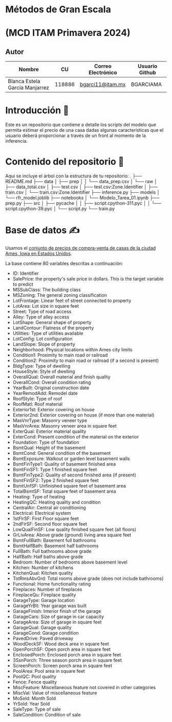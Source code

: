 # Métodos de Gran Escala 
# (MCD ITAM Primavera 2024)         

## Autor

| Nombre                        |  CU    | Correo Electrónico             | Usuario Github |
|-------------------------------|--------|--------------------------------|----------------|
| Blanca Estela García Manjarrez | 118886 | bgarci11@itam.mx               | BGARCIAMA      |

# Introducción  🧠
Este es un repositorio que contiene a detalle los scripts del modelo que permita estimar el precio de una casa dadas algunas características que el usuario deberá proporcionar a través de un front al momento de la inferencia.

# Contenido del repositorio  🎯
Aqui se incluye el árbol con la estructura de tu repositorio:
.
├── README.md
├── data
│ ├── prep
│ │ └── data_prep.csv
│ └── raw
│ ├── data_total.csv
│ ├── test.csv
│ ├── test.csv:Zone.Identifier
│ ├── train.csv
│ └── train.csv:Zone.Identifier
├── inference.py
├── models
│ └── rfr_model.joblib
├── notebooks
│ └── Modelo_Tarea_01.ipynb
├── prep.py
├── src
│ ├── pycache
│ │ ├── script.cpython-311.pyc
│ │ └── script.cpython-39.pyc
│ └── script.py
└── train.py

# Base de datos  ✍
Usamos el [conjunto de precios de compra-venta de casas de la ciudad Ames, Iowa en Estados Unidos](https://www.kaggle.com/competitions/house-prices-advanced-regression-techniques).

La base contiene 80 variables descritas a continuación:
- ID: Identifier
- SalePrice: the property's sale price in dollars. This is the target variable to predict
- MSSubClass: The building class
- MSZoning: The general zoning classification
- LotFrontage: Linear feet of street connected to property
- LotArea: Lot size in square feet
- Street: Type of road access
- Alley: Type of alley access
- LotShape: General shape of property
- LandContour: Flatness of the property
- Utilities: Type of utilities available
- LotConfig: Lot configuration
- LandSlope: Slope of property
- Neighborhood: Physical locations within Ames city limits
- Condition1: Proximity to main road or railroad
- Condition2: Proximity to main road or railroad (if a second is present)
- BldgType: Type of dwelling
- HouseStyle: Style of dwelling
- OverallQual: Overall material and finish quality
- OverallCond: Overall condition rating
- YearBuilt: Original construction date
- YearRemodAdd: Remodel date
- RoofStyle: Type of roof
- RoofMatl: Roof material
- Exterior1st: Exterior covering on house
- Exterior2nd: Exterior covering on house (if more than one material)
- MasVnrType: Masonry veneer type
- MasVnrArea: Masonry veneer area in square feet
- ExterQual: Exterior material quality
- ExterCond: Present condition of the material on the exterior
- Foundation: Type of foundation
- BsmtQual: Height of the basement
- BsmtCond: General condition of the basement
- BsmtExposure: Walkout or garden level basement walls
- BsmtFinType1: Quality of basement finished area
- BsmtFinSF1: Type 1 finished square feet
- BsmtFinType2: Quality of second finished area (if present)
- BsmtFinSF2: Type 2 finished square feet
- BsmtUnfSF: Unfinished square feet of basement area
- TotalBsmtSF: Total square feet of basement area
- Heating: Type of heating
- HeatingQC: Heating quality and condition
- CentralAir: Central air conditioning
- Electrical: Electrical system
- 1stFlrSF: First Floor square feet
- 2ndFlrSF: Second floor square feet
- LowQualFinSF: Low quality finished square feet (all floors)
- GrLivArea: Above grade (ground) living area square feet
- BsmtFullBath: Basement full bathrooms
- BsmtHalfBath: Basement half bathrooms
- FullBath: Full bathrooms above grade
- HalfBath: Half baths above grade
- Bedroom: Number of bedrooms above basement level
- Kitchen: Number of kitchens
- KitchenQual: Kitchen quality
- TotRmsAbvGrd: Total rooms above grade (does not include bathrooms)
- Functional: Home functionality rating
- Fireplaces: Number of fireplaces
- FireplaceQu: Fireplace quality
- GarageType: Garage location
- GarageYrBlt: Year garage was built
- GarageFinish: Interior finish of the garage
- GarageCars: Size of garage in car capacity
- GarageArea: Size of garage in square feet
- GarageQual: Garage quality
- GarageCond: Garage condition
- PavedDrive: Paved driveway
- WoodDeckSF: Wood deck area in square feet
- OpenPorchSF: Open porch area in square feet
- EnclosedPorch: Enclosed porch area in square feet
- 3SsnPorch: Three season porch area in square feet
- ScreenPorch: Screen porch area in square feet
- PoolArea: Pool area in square feet
- PoolQC: Pool quality
- Fence: Fence quality
- MiscFeature: Miscellaneous feature not covered in other categories
- MiscVal: Value of miscellaneous feature
- MoSold: Month Sold
- YrSold: Year Sold
- SaleType: Type of sale
- SaleCondition: Condition of sale
